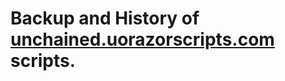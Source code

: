 # Backup and History of [unchained.uorazorscripts.com](https://unchained.uorazorscripts.com/) scripts.

